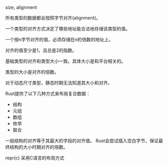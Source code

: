size, alignment

所有类型的数据都会按照字节对齐(alignment)。

一个类型的对齐方式决定了哪些地址能合法地存储该类型的值。

一个按n字节对齐的值，必须存储在n的倍数的地址上。

对齐的值至少是1，且总是2的指数。

基础类型的对齐和类型大小一致。具体大小是和平台相关的。

类型的大小是对齐的倍数。

对于动态尺寸类型，静态时期无法知道其大小和对齐。

Rust提供了以下几种方式来布局复合数据：
- 结构
- 元组
- 数组
- 枚举
- 联合

一般结构的对齐等于其最大的字段的对齐值。
Rust会尝试插入空白字节，保证最终结构的大小时期对齐的倍数。

repr(c) 采用C语言的布局方式
